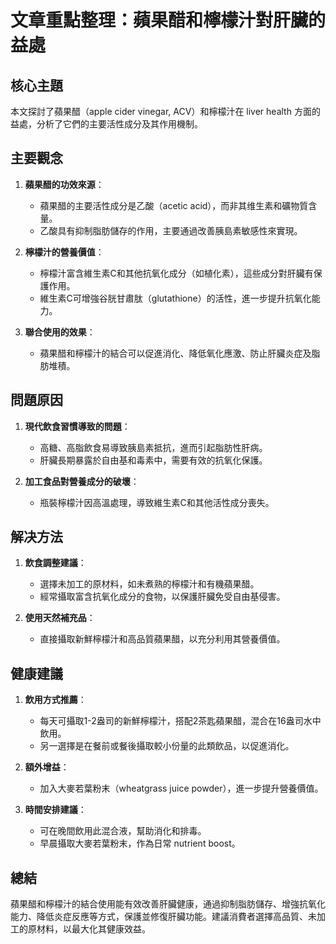 # 文章重點整理：蘋果醋和檸檬汁對肝臟的益處

## 核心主題
本文探討了蘋果醋（apple cider vinegar, ACV）和檸檬汁在 liver health 方面的益處，分析了它們的主要活性成分及其作用機制。

## 主要觀念
1. **蘋果醋的功效來源**：
   - 蘋果醋的主要活性成分是乙酸（acetic acid），而非其维生素和礦物質含量。
   - 乙酸具有抑制脂肪儲存的作用，主要通過改善胰島素敏感性來實現。

2. **檸檬汁的營養價值**：
   - 檸檬汁富含維生素C和其他抗氧化成分（如植化素），這些成分對肝臟有保護作用。
   - 維生素C可增強谷胱甘肅肽（glutathione）的活性，進一步提升抗氧化能力。

3. **聯合使用的效果**：
   - 蘋果醋和檸檬汁的結合可以促進消化、降低氧化應激、防止肝臟炎症及脂肪堆積。

## 問題原因
1. **現代飲食習慣導致的問題**：
   - 高糖、高脂飲食易導致胰島素抵抗，進而引起脂肪性肝病。
   - 肝臟長期暴露於自由基和毒素中，需要有效的抗氧化保護。

2. **加工食品對營養成分的破壞**：
   - 瓶裝檸檬汁因高溫處理，導致維生素C和其他活性成分喪失。

## 解决方法
1. **飲食調整建議**：
   - 選擇未加工的原材料，如未煮熟的檸檬汁和有機蘋果醋。
   - 經常攝取富含抗氧化成分的食物，以保護肝臟免受自由基侵害。

2. **使用天然補充品**：
   - 直接攝取新鮮檸檬汁和高品質蘋果醋，以充分利用其營養價值。

## 健康建議
1. **飲用方式推薦**：
   - 每天可攝取1-2盎司的新鮮檸檬汁，搭配2茶匙蘋果醋，混合在16盎司水中飲用。
   - 另一選擇是在餐前或餐後攝取較小份量的此類飲品，以促進消化。

2. **額外增益**：
   - 加入大麥若葉粉末（wheatgrass juice powder），進一步提升營養價值。

3. **時間安排建議**：
   - 可在晚間飲用此混合液，幫助消化和排毒。
   - 早晨攝取大麥若葉粉末，作為日常 nutrient boost。

## 總結
蘋果醋和檸檬汁的結合使用能有效改善肝臟健康，通過抑制脂肪儲存、增強抗氧化能力、降低炎症反應等方式，保護並修復肝臟功能。建議消費者選擇高品質、未加工的原材料，以最大化其健康效益。